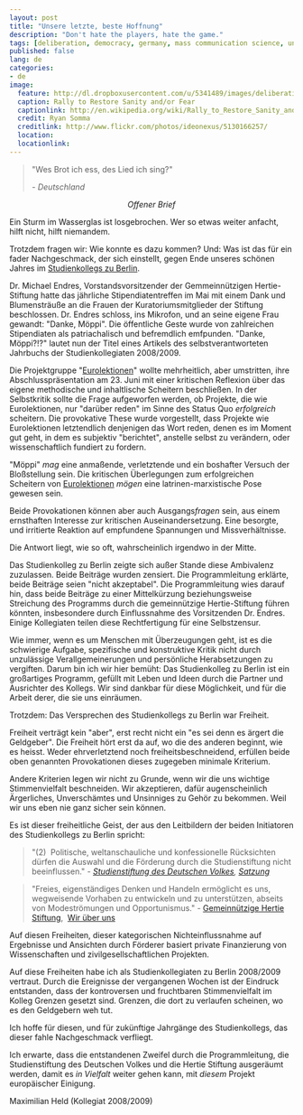 ```yaml
---
layout: post
title: "Unsere letzte, beste Hoffnung"
description: "Don't hate the players, hate the game."
tags: [deliberation, democracy, germany, mass communication science, united states]
published: false
lang: de
categories:
- de
image:
  feature: http://dl.dropboxusercontent.com/u/5341489/images/deliberative-democracy-now-crop.jpg
  caption: Rally to Restore Sanity and/or Fear
  captionlink: http://en.wikipedia.org/wiki/Rally_to_Restore_Sanity_and/or_Fear
  credit: Ryan Somma
  creditlink: http://www.flickr.com/photos/ideonexus/5130166257/
  location: 
  locationlink:
---
```


<blockquote>"Wes Brot ich ess, des Lied ich sing?"

<em>- Deutschland</em></blockquote>
<p style="text-align: center;"><em>Offener Brief</em></p>
Ein Sturm im Wasserglas ist losgebrochen. Wer so etwas weiter anfacht, hilft nicht, hilft niemandem.

Trotzdem fragen wir: Wie konnte es dazu kommen? Und: Was ist das für ein fader Nachgeschmack, der sich einstellt, gegen Ende unseres schönen Jahres im <a href="http://www.studienkolleg-zu-berlin.de" target="_blank">Studienkollegs zu Berlin</a>.

Dr. Michael Endres, Vorstandsvorsitzender der Gemmeinnützigen Hertie-Stiftung hatte das jährliche Stipendiatentreffen im Mai mit einem Dank und Blumensträuße an die Frauen der Kuratoriumsmitglieder der Stiftung beschlossen. Dr. Endres schloss, ins Mikrofon, und an seine eigene Frau gewandt: "Danke, Möppi". Die öffentliche Geste wurde von zahlreichen Stipendiaten als patriachalisch und befremdlich emfpunden. "Danke, Möppi?!?" lautet nun der Titel eines Artikels des selbstverantworteten Jahrbuchs der Studienkollegiaten 2008/2009.

Die Projektgruppe "<a href="http://www.eurolektionen.de">Eurolektionen</a>" wollte mehrheitlich, aber umstritten, ihre Abschlusspräsentation am 23. Juni mit einer kritischen Reflexion über das eigene methodische und inhaltlische Scheitern beschließen. In der Selbstkritik sollte die Frage aufgeworfen werden, ob Projekte, die wie Eurolektionen, nur "darüber reden" im Sinne des Status Quo <em>erfolgreich</em> scheitern. Die provokative These wurde vorgestellt, dass Projekte wie Eurolektionen letztendlich denjenigen das Wort reden, denen es im Moment gut geht, in dem es subjektiv "berichtet", anstelle selbst zu verändern, oder wissenschaftlich fundiert zu fordern.

"Möppi" <em>mag</em> eine anmaßende, verletztende und ein boshafter Versuch der Bloßstellung sein. Die kritischen Überlegungen zum erfolgreichen Scheitern von <a href="www.eurolektionen.de" target="_blank">Eurolektionen</a> <em>mögen</em> eine latrinen-marxistische Pose gewesen sein.

Beide Provokationen können aber auch Ausgangs<em>fragen</em> sein, aus einem ernsthaften Interesse zur kritischen Auseinandersetzung. Eine besorgte, und irritierte Reaktion auf empfundene Spannungen und Missverhältnisse.

Die Antwort liegt, wie so oft, wahrscheinlich irgendwo in der Mitte.

Das Studienkolleg zu Berlin zeigte sich außer Stande diese Ambivalenz zuzulassen. Beide Beiträge wurden zensiert. Die Programmleitung erklärte, beide Beiträge seien "nicht akzeptabel". Die Programmleitung wies darauf hin, dass beide Beiträge zu einer Mittelkürzung beziehungsweise Streichung des Programms durch die gemeinnützige Hertie-Stiftung führen könnten, insbesondere durch Einflussnahme des Vorsitzenden Dr. Endres. Einige Kollegiaten teilen diese Rechtfertigung für eine Selbstzensur.

Wie immer, wenn es um Menschen mit Überzeugungen geht, ist es die schwierige Aufgabe, spezifische und konstruktive Kritik nicht durch unzulässige Verallgemeinerungen und persönliche Herabsetzungen zu vergiften. Darum bin ich wir hier bemüht: Das Studienkolleg zu Berlin ist ein großartiges Programm, gefüllt mit Leben und Ideen durch die Partner und Ausrichter des Kollegs. Wir sind dankbar für diese Möglichkeit, und für die Arbeit derer, die sie uns einräumen.

Trotzdem: Das Versprechen des Studienkollegs zu Berlin war Freiheit.

Freiheit verträgt kein "aber", erst recht nicht ein "es sei denn es ärgert die Geldgeber". Die Freiheit hört erst da auf, wo die des anderen beginnt, wie es heisst. Weder ehrverletztend noch freiheitsbeschneidend, erfüllen beide oben genannten Provokationen dieses zugegeben minimale Kriterium.

Andere Kriterien legen wir nicht zu Grunde, wenn wir die uns wichtige Stimmenvielfalt beschneiden. Wir akzeptieren, dafür augenscheinlich Ärgerliches, Unverschämtes und Unsinniges zu Gehör zu bekommen. Weil wir uns eben nie ganz sicher sein können.

Es ist dieser freiheitliche Geist, der aus den Leitbildern der beiden Initiatoren des Studienkollegs zu Berlin spricht:
<blockquote>"(2)  Politische, weltanschauliche und konfessionelle Rücksichten dürfen die Auswahl und die Förderung durch die Studienstiftung nicht beeinflussen."
<em>- <a href="http://www.studienstiftung.de" target="_blank">Studienstiftung des Deutschen Volkes</a>, <a href="http://www.studienstiftung.de/satzung.html?&amp;user_config[cmd]=showDetails&amp;cHash=22c5d66694" target="_blank">Satzung</a></em></blockquote>
<blockquote>"Freies, eigenständiges Denken und Handeln ermöglicht es uns, wegweisende Vorhaben zu entwickeln und zu unterstützen, abseits von Modeströmungen und Opportunismus."
- <a href="http://www.ghst.de" target="_blank">Gemeinnützige Hertie Stiftung</a>,  <a href="http://www.ghst.de/index.php?c=1&amp;c2=2&amp;sid=" target="_blank">Wir über uns</a></blockquote>
Auf diesen Freiheiten, dieser kategorischen Nichteinflussnahme auf Ergebnisse und Ansichten durch Förderer basiert private Finanzierung von Wissenschaften und zivilgesellschaftlichen Projekten.

Auf diese Freiheiten habe ich als Studienkollegiaten zu Berlin 2008/2009 vertraut. Durch die Ereignisse der vergangenen Wochen ist der Eindruck entstanden, dass der kontroversen und fruchtbaren Stimmenvielfalt im Kolleg Grenzen gesetzt sind. Grenzen, die dort zu verlaufen scheinen, wo es den Geldgebern weh tut.

Ich hoffe für diesen, und für zukünftige Jahrgänge des Studienkollegs, das dieser fahle Nachgeschmack verfliegt.

Ich erwarte, dass die entstandenen Zweifel durch die Programmleitung, die Studienstiftung des Deutschen Volkes und die Hertie Stiftung ausgeräumt werden, damit es <em>in Vielfalt</em> weiter gehen kann, mit <em>diesem</em> Projekt europäischer Einigung.

Maximilian Held (Kollegiat 2008/2009)
